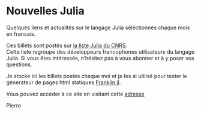 # Nouvelles Julia

Quelques liens et actualités sur le langage Julia séléctionnés chaque mois en francais.

Ces billets sont postés sur [la liste Julia du CNRS](https://listes.services.cnrs.fr/wws/subscribe/julia).  
Cette liste regroupe des développeurs francophones utilisateurs du langage Julia.
Si vous êtes intéressés, n’hésitez pas à vous abonner et à y poser
vos questions.

Je stocke ici les billets postés chaque moi et je les ai utilisé pour tester le
génerateur de pages html statiques [Franklin.jl](https://github.com/tlienart/Franklin.jl).

Vous pouvez accéder à ce site en visitant cette [adresse](https://pnavaro.github.io/NouvellesJulia)

Pierre
